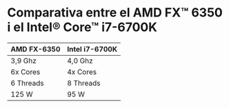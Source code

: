 #  Comparativa entre el AMD FX™ 6350 i el Intel® Core™ i7-6700K
                                  
 AMD FX-6350 | Intel i7-6700K
          ---|---
   3,9 Ghz   | 4,0 Ghz
   6x Cores  | 4x Cores
   6 Threads | 8 Threads
   125 W     | 95 W
